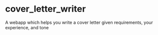 # cover_letter_writer
A webapp which helps you write a cover letter given requirements, your experience, and tone
